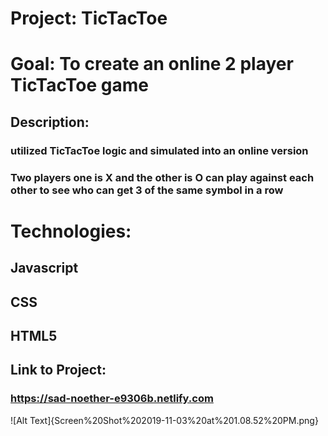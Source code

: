 # Project: TicTacToe
# Goal: To create an online 2 player TicTacToe game

## Description:
### utilized TicTacToe logic and simulated into an online version
### Two players one is X and the other is O can play against each other to see who can get 3 of the same symbol in a row

# Technologies:
## Javascript
## CSS
## HTML5

## Link to Project:
### https://sad-noether-e9306b.netlify.com
![Alt Text]{Screen%20Shot%202019-11-03%20at%201.08.52%20PM.png}
